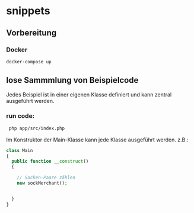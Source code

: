 # snippets 

## Vorbereitung 
### Docker
```bash
docker-compose up
```

## lose Sammmlung von Beispielcode

Jedes Beispiel ist in einer eigenen Klasse definiert und kann zentral ausgeführt werden.

### run code:
```bash
 php app/src/index.php
```

Im Konstruktor der Main-Klasse kann jede Klasse ausgeführt werden.
z.B.:
```php
class Main
{
  public function __construct()
  {

    // Socken-Paare zählen 
    new sockMerchant();


  }
}
```